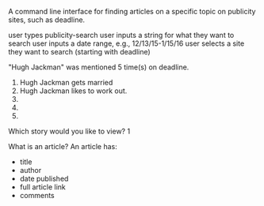A command line interface for finding articles on a specific topic on 
publicity sites, such as deadline.

user types publicity-search
user inputs a string for what they want to search
user inputs a date range, e.g., 12/13/15-1/15/16
user selects a site they want to search (starting with deadline)

"Hugh Jackman" was mentioned 5 time(s) on deadline.

1. Hugh Jackman gets married
2. Hugh Jackman likes to work out.
3.
4.
5.

Which story would you like to view?
1

What is an article?
An article has:
 - title
 - author
 - date published
 - full article link
 - comments